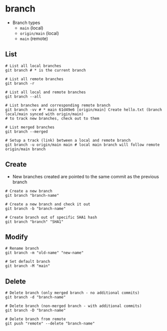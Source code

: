# branch

- Branch types
  - `main` (local)
  - `origin/main` (local)
  - `main` (remote)

## List

```shell
# List all local branches
git branch # * is the current branch

# List all remote branches
git branch -r

# List all local and remote branches
git branch --all

# List branches and corresponding remote branch
git branch -vv # * main 61d49e6 [origin/main] Create hello.txt (branch local/main synced with origin/main)
# to track new branches, check out to them

# List merged branches
git branch --merged

# Setup a track (link) between a local and remote branch
git branch -u origin/main main # local main branch will follow remote origin/main branch
```

## Create

- New branches created are pointed to the same commit as the previous branch

```shell
# Create a new branch
git branch "branch-name"

# Create a new branch and check it out
git branch -b "branch-name"

# Create branch out of specific SHA1 hash
git branch "branch" "SHA1"
```

## Modify

```shell
# Rename branch
git branch -m "old-name" "new-name"

# Set default branch
git branch -M "main"
```

## Delete

```shell
# Delete branch (only merged branch - no additional commits)
git branch -d "branch-name"

# Delete branch (non-merged branch - with additional commits)
git branch -D "branch-name"

# Delete branch from remote
git push "remote" --delete "branch-name"
```
